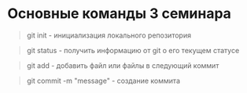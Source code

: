 # Основные команды 3 семинара

> git init - инициализация локального репозитория

> git status - получить информацию от git о его текущем статусе

> git add - добавить файл или файлы в следующий коммит

> git commit -m "message" - создание коммита